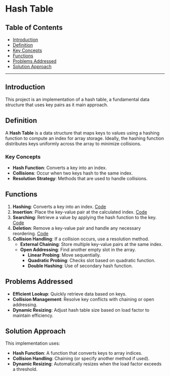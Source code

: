 # Hash Table 

## Table of Contents
- [Introduction](#introduction)
- [Definition](#definition)
- [Key Concepts](#key-concepts)
- [Functions](#functions)
- [Problems Addressed](#problems-addressed)
- [Solution Approach](#solution-approach)

---

## Introduction
This project is an implementation of a hash table, a fundamental data structure that uses key pairs as it main approach.

## Definition
A **Hash Table** is a data structure that maps keys to values using a hashing function to compute an index for array storage. Ideally, the hashing function distributes keys uniformly across the array to minimize collisions.

### Key Concepts
- **Hash Function**: Converts a key into an index. 
- **Collisions**: Occur when two keys hash to the same index.
- **Resolution Strategy**: Methods that are used to handle collisions.

## Functions
1. **Hashing**: Converts a key into an index. [Code](https://github.com/dosedaf/c/blob/main/hash-table/open-addressing/linear-probing/main.c#L2-L34)
2. **Insertion**: Place the key-value pair at the calculated index. [Code](https://github.com/dosedaf/c/blob/main/hash-table/open-addressing/linear-probing/main.c#L50-L63)
3. **Searching**: Retrieve a value by applying the hash function to the key. [Code](https://github.com/dosedaf/c/blob/main/hash-table/open-addressing/linear-probing/main.c#L65-L76)
4. **Deletion**: Remove a key-value pair and handle any necessary reordering. [Code](https://github.com/dosedaf/c/blob/main/hash-table/open-addressing/linear-probing/main.c#L81-L94)
5. **Collision Handling**: If a collision occurs, use a resolution method.
   - **External Chaining**: Store multiple key-value pairs at the same index.
   - **Open Addressing**: Find another empty slot in the array.
      - **Linear Probing**: Move sequentially. 
      - **Quadratic Probing**: Checks slot based on quadratic function. 
      - **Double Hashing**: Use of secondary hash function.

## Problems Addressed
- **Efficient Lookup**: Quickly retrieve data based on keys.
- **Collision Management**: Resolve key conflicts with chaining or open addressing.
- **Dynamic Resizing**: Adjust hash table size based on load factor to maintain efficiency.

## Solution Approach
This implementation uses:
- **Hash Function**: A function that converts keys to array indices.
- **Collision Handling**: Chaining (or specify another method if used).
- **Dynamic Resizing**: Automatically resizes when the load factor exceeds a threshold.

